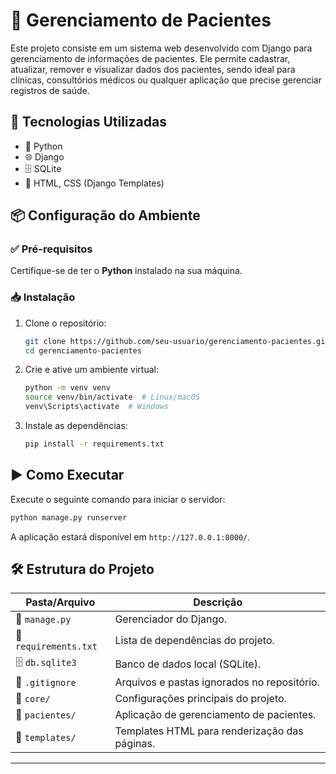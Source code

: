 # 🏥 Gerenciamento de Pacientes

Este projeto consiste em um sistema web desenvolvido com Django para gerenciamento de informações de pacientes. Ele permite cadastrar, atualizar, remover e visualizar dados dos pacientes, sendo ideal para clínicas, consultórios médicos ou qualquer aplicação que precise gerenciar registros de saúde.

## 🚀 Tecnologias Utilizadas

- 🐍 Python
- 🌐 Django
- 🗄️ SQLite
- 🎨 HTML, CSS (Django Templates)

## 📦 Configuração do Ambiente

### ✅ Pré-requisitos
Certifique-se de ter o **Python** instalado na sua máquina.

### 📥 Instalação
1. Clone o repositório:
   ```sh
   git clone https://github.com/seu-usuario/gerenciamento-pacientes.git
   cd gerenciamento-pacientes
   ```
2. Crie e ative um ambiente virtual:
   ```sh
   python -m venv venv
   source venv/bin/activate  # Linux/macOS
   venv\Scripts\activate  # Windows
   ```
3. Instale as dependências:
   ```sh
   pip install -r requirements.txt
   ```

## ▶️ Como Executar

Execute o seguinte comando para iniciar o servidor:
```sh
python manage.py runserver
```
A aplicação estará disponível em `http://127.0.0.1:8000/`.

## 🛠️ Estrutura do Projeto

| Pasta/Arquivo     | Descrição |
|-------------------|-----------|
| 📜 `manage.py`    | Gerenciador do Django. |
| 📜 `requirements.txt` | Lista de dependências do projeto. |
| 🗄️ `db.sqlite3`   | Banco de dados local (SQLite). |
| 📜 `.gitignore`   | Arquivos e pastas ignorados no repositório. |
| 📂 `core/`        | Configurações principais do projeto. |
| 📂 `pacientes/`   | Aplicação de gerenciamento de pacientes. |
| 📂 `templates/`   | Templates HTML para renderização das páginas. |


---
